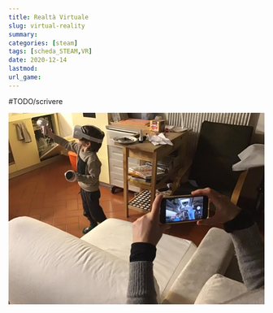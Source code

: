 ```yaml
---
title: Realtà Virtuale
slug: virtual-reality
summary: 
categories: [steam]
tags: [scheda_STEAM,VR]
date: 2020-12-14
lastmod: 
url_game: 
---
```

#TODO/scrivere 

![](steam_vr.jpg)
